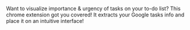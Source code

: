 Want to visualize importance & urgency of tasks on your to-do list? This chrome extension got you covered! It extracts your Google tasks info and place it on an intuitive interface!
